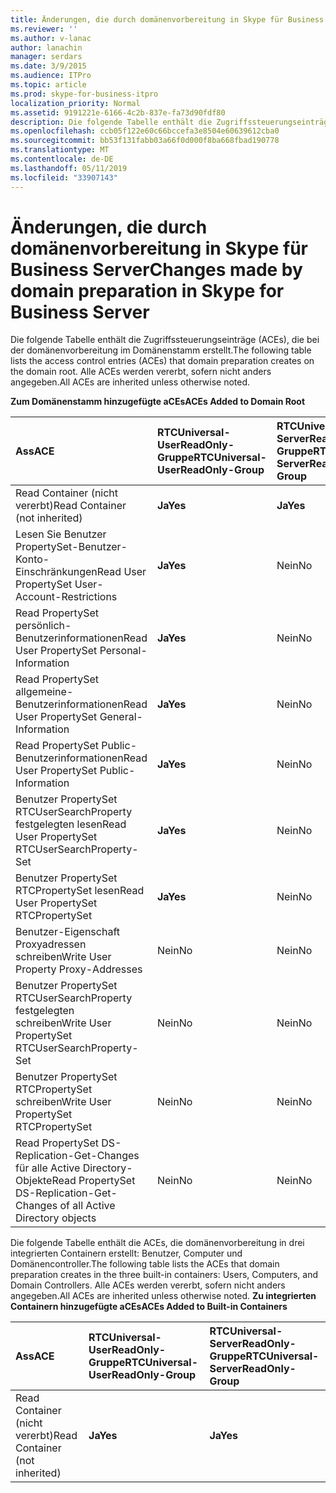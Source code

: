 ```yaml
---
title: Änderungen, die durch domänenvorbereitung in Skype für Business Server
ms.reviewer: ''
ms.author: v-lanac
author: lanachin
manager: serdars
ms.date: 3/9/2015
ms.audience: ITPro
ms.topic: article
ms.prod: skype-for-business-itpro
localization_priority: Normal
ms.assetid: 9191221e-6166-4c2b-837e-fa73d90fdf80
description: Die folgende Tabelle enthält die Zugriffssteuerungseinträge (ACEs), die bei der domänenvorbereitung im Domänenstamm erstellt. Alle ACEs werden vererbt, sofern nicht anders angegeben.
ms.openlocfilehash: ccb05f122e60c66bccefa3e8504e60639612cba0
ms.sourcegitcommit: bb53f131fabb03a66f0d000f8ba668fbad190778
ms.translationtype: MT
ms.contentlocale: de-DE
ms.lasthandoff: 05/11/2019
ms.locfileid: "33907143"
---
```

# <a name="changes-made-by-domain-preparation-in-skype-for-business-server"></a><span data-ttu-id="5dd15-104">Änderungen, die durch domänenvorbereitung in Skype für Business Server</span><span class="sxs-lookup"><span data-stu-id="5dd15-104">Changes made by domain preparation in Skype for Business Server</span></span>
 
<span data-ttu-id="5dd15-105">Die folgende Tabelle enthält die Zugriffssteuerungseinträge (ACEs), die bei der domänenvorbereitung im Domänenstamm erstellt.</span><span class="sxs-lookup"><span data-stu-id="5dd15-105">The following table lists the access control entries (ACEs) that domain preparation creates on the domain root.</span></span> <span data-ttu-id="5dd15-106">Alle ACEs werden vererbt, sofern nicht anders angegeben.</span><span class="sxs-lookup"><span data-stu-id="5dd15-106">All ACEs are inherited unless otherwise noted.</span></span>
  
<span data-ttu-id="5dd15-107">**Zum Domänenstamm hinzugefügte aCEs**</span><span class="sxs-lookup"><span data-stu-id="5dd15-107">**ACEs Added to Domain Root**</span></span>

|<span data-ttu-id="5dd15-108">**Ass**</span><span class="sxs-lookup"><span data-stu-id="5dd15-108">**ACE**</span></span>|<span data-ttu-id="5dd15-109">**RTCUniversal-UserReadOnly-Gruppe**</span><span class="sxs-lookup"><span data-stu-id="5dd15-109">**RTCUniversal-UserReadOnly-Group**</span></span>|<span data-ttu-id="5dd15-110">**RTCUniversal-ServerReadOnly-Gruppe**</span><span class="sxs-lookup"><span data-stu-id="5dd15-110">**RTCUniversal-ServerReadOnly-Group**</span></span>|<span data-ttu-id="5dd15-111">**RTCUniversal UserAdmins**</span><span class="sxs-lookup"><span data-stu-id="5dd15-111">**RTCUniversal-UserAdmins**</span></span>|<span data-ttu-id="5dd15-112">**RTCHSUniversal-Dienste**</span><span class="sxs-lookup"><span data-stu-id="5dd15-112">**RTCHSUniversal-Services**</span></span>|<span data-ttu-id="5dd15-113">**Authentifizierte Benutzer**</span><span class="sxs-lookup"><span data-stu-id="5dd15-113">**Authenticated-Users**</span></span>|
|:-----|:-----|:-----|:-----|:-----|:-----|
|<span data-ttu-id="5dd15-114">Read Container (nicht vererbt)</span><span class="sxs-lookup"><span data-stu-id="5dd15-114">Read Container (not inherited)</span></span>  <br/> |<span data-ttu-id="5dd15-115">**Ja**</span><span class="sxs-lookup"><span data-stu-id="5dd15-115">**Yes**</span></span> <br/> |<span data-ttu-id="5dd15-116">**Ja**</span><span class="sxs-lookup"><span data-stu-id="5dd15-116">**Yes**</span></span> <br/> |<span data-ttu-id="5dd15-117">Nein</span><span class="sxs-lookup"><span data-stu-id="5dd15-117">No</span></span>  <br/> |<span data-ttu-id="5dd15-118">Nein</span><span class="sxs-lookup"><span data-stu-id="5dd15-118">No</span></span>  <br/> |<span data-ttu-id="5dd15-119">Nein</span><span class="sxs-lookup"><span data-stu-id="5dd15-119">No</span></span>  <br/> |
|<span data-ttu-id="5dd15-120">Lesen Sie Benutzer PropertySet-Benutzer-Konto-Einschränkungen</span><span class="sxs-lookup"><span data-stu-id="5dd15-120">Read User PropertySet User-Account-Restrictions</span></span>  <br/> |<span data-ttu-id="5dd15-121">**Ja**</span><span class="sxs-lookup"><span data-stu-id="5dd15-121">**Yes**</span></span> <br/> |<span data-ttu-id="5dd15-122">Nein</span><span class="sxs-lookup"><span data-stu-id="5dd15-122">No</span></span>  <br/> |<span data-ttu-id="5dd15-123">Nein</span><span class="sxs-lookup"><span data-stu-id="5dd15-123">No</span></span>  <br/> |<span data-ttu-id="5dd15-124">Nein</span><span class="sxs-lookup"><span data-stu-id="5dd15-124">No</span></span>  <br/> |<span data-ttu-id="5dd15-125">Nein</span><span class="sxs-lookup"><span data-stu-id="5dd15-125">No</span></span>  <br/> |
|<span data-ttu-id="5dd15-126">Read PropertySet persönlich-Benutzerinformationen</span><span class="sxs-lookup"><span data-stu-id="5dd15-126">Read User PropertySet Personal-Information</span></span>  <br/> |<span data-ttu-id="5dd15-127">**Ja**</span><span class="sxs-lookup"><span data-stu-id="5dd15-127">**Yes**</span></span> <br/> |<span data-ttu-id="5dd15-128">Nein</span><span class="sxs-lookup"><span data-stu-id="5dd15-128">No</span></span>  <br/> |<span data-ttu-id="5dd15-129">Nein</span><span class="sxs-lookup"><span data-stu-id="5dd15-129">No</span></span>  <br/> |<span data-ttu-id="5dd15-130">Nein</span><span class="sxs-lookup"><span data-stu-id="5dd15-130">No</span></span>  <br/> |<span data-ttu-id="5dd15-131">Nein</span><span class="sxs-lookup"><span data-stu-id="5dd15-131">No</span></span>  <br/> |
|<span data-ttu-id="5dd15-132">Read PropertySet allgemeine-Benutzerinformationen</span><span class="sxs-lookup"><span data-stu-id="5dd15-132">Read User PropertySet General-Information</span></span>  <br/> |<span data-ttu-id="5dd15-133">**Ja**</span><span class="sxs-lookup"><span data-stu-id="5dd15-133">**Yes**</span></span> <br/> |<span data-ttu-id="5dd15-134">Nein</span><span class="sxs-lookup"><span data-stu-id="5dd15-134">No</span></span>  <br/> |<span data-ttu-id="5dd15-135">Nein</span><span class="sxs-lookup"><span data-stu-id="5dd15-135">No</span></span>  <br/> |<span data-ttu-id="5dd15-136">Nein</span><span class="sxs-lookup"><span data-stu-id="5dd15-136">No</span></span>  <br/> |<span data-ttu-id="5dd15-137">Nein</span><span class="sxs-lookup"><span data-stu-id="5dd15-137">No</span></span>  <br/> |
|<span data-ttu-id="5dd15-138">Read PropertySet Public-Benutzerinformationen</span><span class="sxs-lookup"><span data-stu-id="5dd15-138">Read User PropertySet Public-Information</span></span>  <br/> |<span data-ttu-id="5dd15-139">**Ja**</span><span class="sxs-lookup"><span data-stu-id="5dd15-139">**Yes**</span></span> <br/> |<span data-ttu-id="5dd15-140">Nein</span><span class="sxs-lookup"><span data-stu-id="5dd15-140">No</span></span>  <br/> |<span data-ttu-id="5dd15-141">Nein</span><span class="sxs-lookup"><span data-stu-id="5dd15-141">No</span></span>  <br/> |<span data-ttu-id="5dd15-142">Nein</span><span class="sxs-lookup"><span data-stu-id="5dd15-142">No</span></span>  <br/> |<span data-ttu-id="5dd15-143">Nein</span><span class="sxs-lookup"><span data-stu-id="5dd15-143">No</span></span>  <br/> |
|<span data-ttu-id="5dd15-144">Benutzer PropertySet RTCUserSearchProperty festgelegten lesen</span><span class="sxs-lookup"><span data-stu-id="5dd15-144">Read User PropertySet RTCUserSearchProperty-Set</span></span>  <br/> |<span data-ttu-id="5dd15-145">**Ja**</span><span class="sxs-lookup"><span data-stu-id="5dd15-145">**Yes**</span></span> <br/> |<span data-ttu-id="5dd15-146">Nein</span><span class="sxs-lookup"><span data-stu-id="5dd15-146">No</span></span>  <br/> |<span data-ttu-id="5dd15-147">Nein</span><span class="sxs-lookup"><span data-stu-id="5dd15-147">No</span></span>  <br/> |<span data-ttu-id="5dd15-148">Nein</span><span class="sxs-lookup"><span data-stu-id="5dd15-148">No</span></span>  <br/> |<span data-ttu-id="5dd15-149">**Ja**</span><span class="sxs-lookup"><span data-stu-id="5dd15-149">**Yes**</span></span> <br/> |
|<span data-ttu-id="5dd15-150">Benutzer PropertySet RTCPropertySet lesen</span><span class="sxs-lookup"><span data-stu-id="5dd15-150">Read User PropertySet RTCPropertySet</span></span>  <br/> |<span data-ttu-id="5dd15-151">**Ja**</span><span class="sxs-lookup"><span data-stu-id="5dd15-151">**Yes**</span></span> <br/> |<span data-ttu-id="5dd15-152">Nein</span><span class="sxs-lookup"><span data-stu-id="5dd15-152">No</span></span>  <br/> |<span data-ttu-id="5dd15-153">Nein</span><span class="sxs-lookup"><span data-stu-id="5dd15-153">No</span></span>  <br/> |<span data-ttu-id="5dd15-154">Nein</span><span class="sxs-lookup"><span data-stu-id="5dd15-154">No</span></span>  <br/> |<span data-ttu-id="5dd15-155">Nein</span><span class="sxs-lookup"><span data-stu-id="5dd15-155">No</span></span>  <br/> |
|<span data-ttu-id="5dd15-156">Benutzer-Eigenschaft Proxyadressen schreiben</span><span class="sxs-lookup"><span data-stu-id="5dd15-156">Write User Property Proxy-Addresses</span></span>  <br/> |<span data-ttu-id="5dd15-157">Nein</span><span class="sxs-lookup"><span data-stu-id="5dd15-157">No</span></span>  <br/> |<span data-ttu-id="5dd15-158">Nein</span><span class="sxs-lookup"><span data-stu-id="5dd15-158">No</span></span>  <br/> |<span data-ttu-id="5dd15-159">**"Ja"**</span><span class="sxs-lookup"><span data-stu-id="5dd15-159">**Yes**</span></span> <br/> |<span data-ttu-id="5dd15-160">Nein</span><span class="sxs-lookup"><span data-stu-id="5dd15-160">No</span></span>  <br/> |<span data-ttu-id="5dd15-161">Nein</span><span class="sxs-lookup"><span data-stu-id="5dd15-161">No</span></span>  <br/> |
|<span data-ttu-id="5dd15-162">Benutzer PropertySet RTCUserSearchProperty festgelegten schreiben</span><span class="sxs-lookup"><span data-stu-id="5dd15-162">Write User PropertySet RTCUserSearchProperty-Set</span></span>  <br/> |<span data-ttu-id="5dd15-163">Nein</span><span class="sxs-lookup"><span data-stu-id="5dd15-163">No</span></span>  <br/> |<span data-ttu-id="5dd15-164">Nein</span><span class="sxs-lookup"><span data-stu-id="5dd15-164">No</span></span>  <br/> |<span data-ttu-id="5dd15-165">**"Ja"**</span><span class="sxs-lookup"><span data-stu-id="5dd15-165">**Yes**</span></span> <br/> |<span data-ttu-id="5dd15-166">Nein</span><span class="sxs-lookup"><span data-stu-id="5dd15-166">No</span></span>  <br/> |<span data-ttu-id="5dd15-167">Nein</span><span class="sxs-lookup"><span data-stu-id="5dd15-167">No</span></span>  <br/> |
|<span data-ttu-id="5dd15-168">Benutzer PropertySet RTCPropertySet schreiben</span><span class="sxs-lookup"><span data-stu-id="5dd15-168">Write User PropertySet RTCPropertySet</span></span>  <br/> |<span data-ttu-id="5dd15-169">Nein</span><span class="sxs-lookup"><span data-stu-id="5dd15-169">No</span></span>  <br/> |<span data-ttu-id="5dd15-170">Nein</span><span class="sxs-lookup"><span data-stu-id="5dd15-170">No</span></span>  <br/> |<span data-ttu-id="5dd15-171">**"Ja"**</span><span class="sxs-lookup"><span data-stu-id="5dd15-171">**Yes**</span></span> <br/> |<span data-ttu-id="5dd15-172">Nein</span><span class="sxs-lookup"><span data-stu-id="5dd15-172">No</span></span>  <br/> |<span data-ttu-id="5dd15-173">Nein</span><span class="sxs-lookup"><span data-stu-id="5dd15-173">No</span></span>  <br/> |
|<span data-ttu-id="5dd15-174">Read PropertySet DS-Replication-Get-Changes für alle Active Directory-Objekte</span><span class="sxs-lookup"><span data-stu-id="5dd15-174">Read PropertySet DS-Replication-Get-Changes of all Active Directory objects</span></span>  <br/> |<span data-ttu-id="5dd15-175">Nein</span><span class="sxs-lookup"><span data-stu-id="5dd15-175">No</span></span>  <br/> |<span data-ttu-id="5dd15-176">Nein</span><span class="sxs-lookup"><span data-stu-id="5dd15-176">No</span></span>  <br/> |<span data-ttu-id="5dd15-177">Nein</span><span class="sxs-lookup"><span data-stu-id="5dd15-177">No</span></span>  <br/> |<span data-ttu-id="5dd15-178">**"Ja"**</span><span class="sxs-lookup"><span data-stu-id="5dd15-178">**Yes**</span></span> <br/> |<span data-ttu-id="5dd15-179">Nein</span><span class="sxs-lookup"><span data-stu-id="5dd15-179">No</span></span>  <br/> |
   
<span data-ttu-id="5dd15-180">Die folgende Tabelle enthält die ACEs, die domänenvorbereitung in drei integrierten Containern erstellt: Benutzer, Computer und Domänencontroller.</span><span class="sxs-lookup"><span data-stu-id="5dd15-180">The following table lists the ACEs that domain preparation creates in the three built-in containers: Users, Computers, and Domain Controllers.</span></span> <span data-ttu-id="5dd15-181">Alle ACEs werden vererbt, sofern nicht anders angegeben.</span><span class="sxs-lookup"><span data-stu-id="5dd15-181">All ACEs are inherited unless otherwise noted.</span></span>
<span data-ttu-id="5dd15-182">**Zu integrierten Containern hinzugefügte aCEs**</span><span class="sxs-lookup"><span data-stu-id="5dd15-182">**ACEs Added to Built-in Containers**</span></span>

|<span data-ttu-id="5dd15-183">**Ass**</span><span class="sxs-lookup"><span data-stu-id="5dd15-183">**ACE**</span></span>|<span data-ttu-id="5dd15-184">**RTCUniversal-UserReadOnly-Gruppe**</span><span class="sxs-lookup"><span data-stu-id="5dd15-184">**RTCUniversal-UserReadOnly-Group**</span></span>|<span data-ttu-id="5dd15-185">**RTCUniversal-ServerReadOnly-Gruppe**</span><span class="sxs-lookup"><span data-stu-id="5dd15-185">**RTCUniversal-ServerReadOnly-Group**</span></span>|
|:-----|:-----|:-----|
|<span data-ttu-id="5dd15-186">Read Container (nicht vererbt)</span><span class="sxs-lookup"><span data-stu-id="5dd15-186">Read Container (not inherited)</span></span>  <br/> |<span data-ttu-id="5dd15-187">**Ja**</span><span class="sxs-lookup"><span data-stu-id="5dd15-187">**Yes**</span></span> <br/> |<span data-ttu-id="5dd15-188">**Ja**</span><span class="sxs-lookup"><span data-stu-id="5dd15-188">**Yes**</span></span> <br/> |
   

